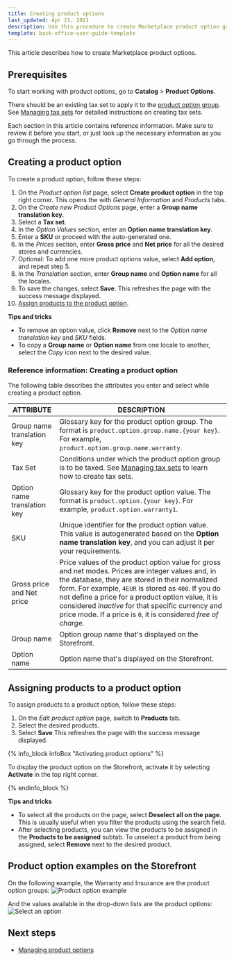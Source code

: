```yaml
---
title: Creating product options
last_updated: Apr 21, 2021
description: Use this procedure to create Marketplace product option groups and values in the Back Office.
template: back-office-user-guide-template
---
```

This article describes how to create Marketplace product options.

## Prerequisites

To start working with product options, go to **Catalog** > **Product Options**.

There should be an existing tax set to apply it to the [product option group](/docs/marketplace/user/features/{{page.version}}/marketplace-product-options-feature-overview.html). See [Managing tax sets](/docs/scos/user/back-office-user-guides/{{page.version}}/administration/tax-sets/managing-tax-sets.html) for detailed instructions on creating tax sets.

Each section in this article contains reference information. Make sure to review it before you start, or just look up the necessary information as you go through the process.

## Creating a product option

To create a product option, follow these steps:

1. On the *Product option list* page, select **Create product option** in the top right corner.
    This opens the  with *General Information* and *Products* tabs.
2. On the *Create new Product Options* page, enter a **Group name translation key**.
3. Select a **Tax set**.
4. In the *Option Values* section, enter an **Option name translation key**.
5. Enter a **SKU** or proceed with the auto-generated one.
6. In the *Prices* section, enter **Gross price** and **Net price** for all the desired stores and currencies.
7. Optional: To add one more product options value, select **Add option**, and repeat step 5.
8. In the *Translation* section, enter **Group name** and **Option name** for all the locales.
9. To save the changes, select **Save**.
    This refreshes the page with the success message displayed.
10. [Assign products to the product option](#assigning-products-to-a-product-option).  

**Tips and tricks**
* To remove an option value, click **Remove** next to the *Option name translation key* and *SKU* fields.
* To copy a **Group name** or **Option name** from one locale to another, select the *Copy* icon next to the desired value.

### Reference information: Creating a product option

The following table describes the attributes you enter and select while creating a product option.

| ATTRIBUTE | DESCRIPTION |
| --- | --- |
| Group name translation key | Glossary key for the product option group. The format is `product.option.group.name.{your key}`. For example, `product.option.group.name.warranty`. |
| Tax Set | Conditions under which the product option group is to be taxed. See [Managing tax sets](/docs/scos/user/back-office-user-guides/{{page.version}}/administration/tax-sets/managing-tax-sets.html) to learn how to create tax sets. |
| Option name translation key | Glossary key for the product option value. The format is `product.option.{your key}`. For example, `product.option.warranty1`. |
| SKU | Unique identifier for the product option value. This value is autogenerated based on the **Option name translation key**, and you can adjust it per your requirements.|
| Gross price and Net price | Price values of the product option value for gross and net modes. Prices are integer values and, in the database, they are stored in their normalized form. For example, `4EUR` is stored as `400`. If you do not define a price for a product option value, it is considered *inactive* for that specific currency and price mode. If a price is `0`, it is considered *free of charge*.|
| Group name | Option group name that's displayed on the Storefront. |
| Option name | Option name that's displayed on the Storefront. |


## Assigning products to a product option

To assign products to a product option, follow these steps:
1. On the *Edit product option* page, switch to **Products** tab.
2. Select the desired products.
3. Select **Save**
    This refreshes the page with the success message displayed.

<a name=activating-a-product-option></a>

{% info_block infoBox "Activating product options" %}

To display the product option on the Storefront, activate it by selecting **Activate** in the top right corner.

{% endinfo_block %}     

**Tips and tricks**

* To select all the products on the page, select **Deselect all on the page**. This is usually useful when you filter the products using the search field.
* After selecting products, you can view the products to be assigned in the **Products to be assigned** subtab. To unselect a product from being assigned, select **Remove** next to the desired product.



## Product option examples on the Storefront

On the following example, the Warranty and Insurance are the product option groups:
![Product option example](https://spryker.s3.eu-central-1.amazonaws.com/docs/User+Guides/Back+Office+User+Guides/Products/Products/Product+Options/Product+Options%3A+Reference+Information/product-option-example.png)

And the values available in the drop-down lists are the product options:
![Select an option](https://spryker.s3.eu-central-1.amazonaws.com/docs/User+Guides/Back+Office+User+Guides/Products/Products/Product+Options/Product+Options%3A+Reference+Information/select-option-drop-down.png)

## Next steps

* [Managing product options](/docs/marketplace/user/back-office-user-guides/{{page.version}}/catalog/product-options/creating-product-options.html)
